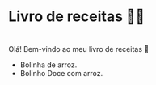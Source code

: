 # Livro de receitas :man_cook:

# 

Olá! Bem-vindo ao meu livro de receitas :wave:

- Bolinha de arroz.
- Bolinho Doce com arroz.
